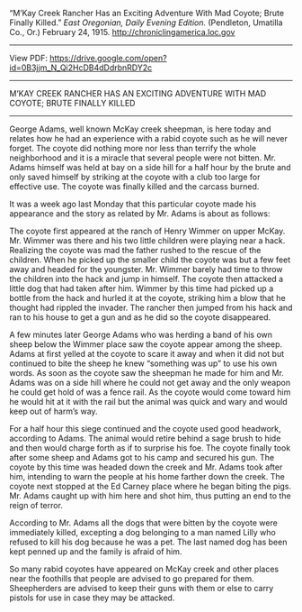 “M’Kay Creek Rancher Has an Exciting Adventure With Mad Coyote; Brute Finally Killed.” *East Oregonian, Daily Evening Edition.* (Pendleton, Umatilla Co., Or.) February 24, 1915. http://chroniclingamerica.loc.gov

***
View PDF: https://drive.google.com/open?id=0B3jjm_N_Qi2HcDB4dDdrbnRDY2c
***
M’KAY CREEK RANCHER HAS AN EXCITING ADVENTURE WITH MAD COYOTE; BRUTE FINALLY KILLED
________

George Adams, well known McKay creek sheepman, is here today and relates how he had an experience with a rabid coyote such as he will never forget. The coyote did nothing more nor less than terrify the whole neighborhood and it is a miracle that several people were not bitten. Mr. Adams himself was held at bay on a side hill for a half hour by the brute and only saved himself by striking at the coyote with a club too large for effective use. The coyote was finally killed and the carcass burned.

It was a week ago last Monday that this particular coyote made his appearance and the story as related by Mr. Adams is about as follows:

The coyote first appeared at the ranch of Henry Wimmer on upper McKay. Mr. Wimmer was there and his two little children were playing near a hack. Realizing the coyote was mad the father rushed to the rescue of the children. When he picked up the smaller child the coyote was but a few feet away and headed for the youngster. Mr. Wimmer barely had time to throw the children into the hack and jump in himself. The coyote then attacked a little dog that had taken after him. Wimmer by this time had picked up a bottle from the hack and hurled it at the coyote, striking him a blow that he thought had rippled the invader. The rancher then jumped from his hack and ran to his house to get a gun and as he did so the coyote disappeared.

A few minutes later George Adams who was herding a band of his own sheep below the Wimmer place saw the coyote appear among the sheep. Adams at first yelled at the coyote to scare it away and when it did not but continued to bite the sheep he knew “something was up” to use his own words. As soon as the coyote saw the sheepman he made for him and Mr. Adams was on a side hill where he could not get away and the only weapon he could get hold of was a fence rail. As the coyote would come toward him he would hit at it with the rail but the animal was quick and wary and would keep out of harm’s way.

For a half hour this siege continued and the coyote used good headwork, according to Adams. The animal would retire behind a sage brush to hide and then would charge forth as if to surprise his foe. The coyote finally took after some sheep and Adams got to his camp and secured his gun. The coyote by this time was headed down the creek and Mr. Adams took after him, intending to warn the people at his home farther down the creek. The coyote next stopped at the Ed Carney place where he began biting the pigs. Mr. Adams caught up with him here and shot him, thus putting an end to the reign of terror.

According to Mr. Adams all the dogs that were bitten by the coyote were immediately killed, excepting a dog belonging to a man named Lilly who refused to kill his dog because he was a pet. The last named dog has been kept penned up and the family is afraid of him.

So many rabid coyotes have appeared on McKay creek and other places near the foothills that people are advised to go prepared for them. Sheepherders are advised to keep their guns with them or else to carry pistols for use in case they may be attacked.
